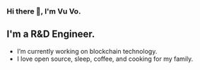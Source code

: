 ### Hi there 👋, I'm Vu Vo.


## I'm a R&D Engineer.

- I’m currently working on blockchain technology.
- I love open source, sleep, coffee, and cooking for my family.
 
